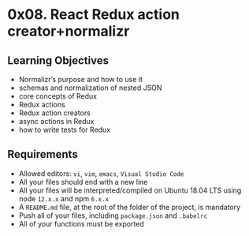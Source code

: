 # 0x08. React Redux action creator+normalizr

## Learning Objectives

- Normalizr’s purpose and how to use it
- schemas and normalization of nested JSON
- core concepts of Redux
- Redux actions
- Redux action creators
- async actions in Redux
- how to write tests for Redux

## Requirements

- Allowed editors: `vi`, `vim`, `emacs`, `Visual Studio Code`
- All your files should end with a new line
- All your files will be interpreted/compiled on Ubuntu 18.04 LTS using node `12.x.x` and npm `6.x.x`
- A `README.md` file, at the root of the folder of the project, is mandatory
- Push all of your files, including `package.json` and `.babelrc`
- All of your functions must be exported
